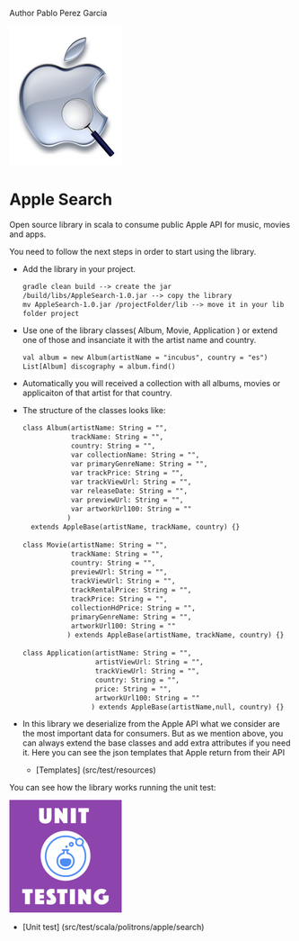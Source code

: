 Author Pablo Perez Garcia


![My image](src/main/resources/img/apple.jpg)

# Apple Search

Open source library in scala to consume public Apple API for music, movies and apps.

You need to follow the next steps in order to start using the library.

* Add the library in your project.
    ```
    gradle clean build --> create the jar
    /build/libs/AppleSearch-1.0.jar --> copy the library
    mv AppleSearch-1.0.jar /projectFolder/lib --> move it in your lib folder project
    ```

* Use one of the library classes( Album, Movie, Application ) or extend one of those and insanciate it with the artist name and country.

    ```
    val album = new Album(artistName = "incubus", country = "es")
    List[Album] discography = album.find()
    ```

* Automatically you will received a collection with all albums, movies or applicaiton of that artist for that country.


* The structure of the classes looks like:

    ```
    class Album(artistName: String = "",
                trackName: String = "",
                country: String = "",
                var collectionName: String = "",
                var primaryGenreName: String = "",
                var trackPrice: String = "",
                var trackViewUrl: String = "",
                var releaseDate: String = "",
                var previewUrl: String = "",
                var artworkUrl100: String = ""
               )
      extends AppleBase(artistName, trackName, country) {}

    class Movie(artistName: String = "",
                trackName: String = "",
                country: String = "",
                previewUrl: String = "",
                trackViewUrl: String = "",
                trackRentalPrice: String = "",
                trackPrice: String = "",
                collectionHdPrice: String = "",
                primaryGenreName: String = "",
                artworkUrl100: String = ""
               ) extends AppleBase(artistName, trackName, country) {}

    class Application(artistName: String = "",
                      artistViewUrl: String = "",
                      trackViewUrl: String = "",
                      country: String = "",
                      price: String = "",
                      artworkUrl100: String = ""
                     ) extends AppleBase(artistName,null, country) {}
    ```

* In this library we deserialize from the Apple API what we consider are the most important data for consumers.
  But as we mention above, you can always extend the base classes and add extra attributes if you need it.
  Here you can see the json templates that Apple return from their API

  * [Templates] (src/test/resources)

You can see how the library works running the unit test:

![My image](src/main/resources/img/unit.png)

* [Unit test] (src/test/scala/politrons/apple/search)



